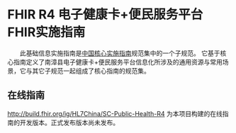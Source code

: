 # FHIR R4 电子健康卡+便民服务平台FHIR实施指南

&emsp;&emsp;此基础信息实施指南是[中国核心实施指南](http://build.fhir.org/ig/HL7China/CN-CORE-R4/)规范集中的一个子规范。
它基于核心指南定义了南漳县电子健康卡+便民服务平台信息化所涉及的通用资源与常用场景，它与其它子规范一起组成了核心指南的规范集。

## 在线指南

http://build.fhir.org/ig/HL7China/SC-Public-Health-R4 为本项目构建的在线指南的开发版本。正式发布版本尚未发布。

